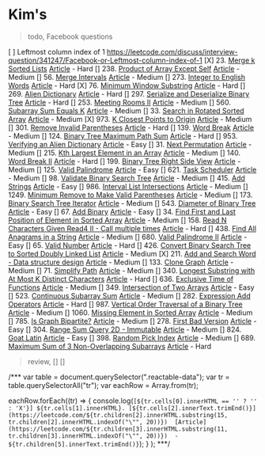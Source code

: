 # Kim's 

> todo, Facebook questions

[ ] Leftmost column index of 1 https://leetcode.com/discuss/interview-question/341247/Facebook-or-Leftmost-column-index-of-1
[X] 23. [Merge k Sorted Lists](https://leetcode.com/problems/merge-k-sorted-lists)  [Article](https://leetcode.com/rticles/merge-k-sorted-list)  - Hard
[] 238. [Product of Array Except Self](https://leetcode.com/problems/product-of-array-except-self)  [Article](https://leetcode.com/rticles/product-of-array-except-self)  - Medium
[] 56. [Merge Intervals](https://leetcode.com/problems/merge-intervals)  [Article](https://leetcode.com/rticles/merge-intervals)  - Medium
[] 273. [Integer to English Words](https://leetcode.com/problems/integer-to-english-words)  [Article](https://leetcode.com/rticles/integer-to-english-words)  - Hard
[X] 76. [Minimum Window Substring](https://leetcode.com/problems/minimum-window-substring)  [Article](https://leetcode.com/rticles/minimum-window-substring)  - Hard
[] 269. [Alien Dictionary](https://leetcode.com/problems/alien-dictionary)  [Article](https://leetcode.com/)  - Hard
[] 297. [Serialize and Deserialize Binary Tree](https://leetcode.com/problems/serialize-and-deserialize-binary-tree)  [Article](https://leetcode.com/rticles/serialize-and-deserialize-binary-tree)  - Hard
[] 253. [Meeting Rooms II](https://leetcode.com/problems/meeting-rooms-ii)  [Article](https://leetcode.com/rticles/meeting-rooms-ii)  - Medium
[] 560. [Subarray Sum Equals K](https://leetcode.com/problems/subarray-sum-equals-k)  [Article](https://leetcode.com/rticles/subarray-sum-equals-k)  - Medium
[] 33. [Search in Rotated Sorted Array](https://leetcode.com/problems/search-in-rotated-sorted-array)  [Article](https://leetcode.com/rticles/search-in-rotated-sorted-array)  - Medium
[X] 973. [K Closest Points to Origin](https://leetcode.com/problems/k-closest-points-to-origin)  [Article](https://leetcode.com/rticles/k-closest-points-to-origin)  - Medium
[] 301. [Remove Invalid Parentheses](https://leetcode.com/problems/remove-invalid-parentheses)  [Article](https://leetcode.com/rticles/remove-invalid-parentheses)  - Hard
[] 139. [Word Break](https://leetcode.com/problems/word-break)  [Article](https://leetcode.com/rticles/word-break)  - Medium
[] 124. [Binary Tree Maximum Path Sum](https://leetcode.com/problems/binary-tree-maximum-path-sum)  [Article](https://leetcode.com/rticles/binary-tree-maximum-path-sum)  - Hard
[] 953. [Verifying an Alien Dictionary](https://leetcode.com/problems/verifying-an-alien-dictionary)  [Article](https://leetcode.com/rticles/verifying-an-alien-dictionary)  - Easy
[] 31. [Next Permutation](https://leetcode.com/problems/next-permutation)  [Article](https://leetcode.com/rticles/next-permutation)  - Medium
[] 215. [Kth Largest Element in an Array](https://leetcode.com/problems/kth-largest-element-in-an-array)  [Article](https://leetcode.com/rticles/kth-largest-element-in-an-array)  - Medium
[] 140. [Word Break II](https://leetcode.com/problems/word-break-ii)  [Article](https://leetcode.com/rticles/word-break-ii)  - Hard
[] 199. [Binary Tree Right Side View](https://leetcode.com/problems/binary-tree-right-side-view)  [Article](https://leetcode.com/rticles/binary-tree-right-side-view)  - Medium
[] 125. [Valid Palindrome](https://leetcode.com/problems/valid-palindrome)  [Article](https://leetcode.com/)  - Easy
[] 621. [Task Scheduler](https://leetcode.com/problems/task-scheduler)  [Article](https://leetcode.com/rticles/task-scheduler)  - Medium
[] 98. [Validate Binary Search Tree](https://leetcode.com/problems/validate-binary-search-tree)  [Article](https://leetcode.com/rticles/validate-binary-search-tree)  - Medium
[] 415. [Add Strings](https://leetcode.com/problems/add-strings)  [Article](https://leetcode.com/)  - Easy
[] 986. [Interval List Intersections](https://leetcode.com/problems/interval-list-intersections)  [Article](https://leetcode.com/rticles/interval-list-intersections)  - Medium
[] 1249. [Minimum Remove to Make Valid Parentheses](https://leetcode.com/problems/minimum-remove-to-make-valid-parentheses)  [Article](https://leetcode.com/rticles/minimum-remove-to-make-valid-parentheses)  - Medium
[] 173. [Binary Search Tree Iterator](https://leetcode.com/problems/binary-search-tree-iterator)  [Article](https://leetcode.com/rticles/binary-search-tree-iterator)  - Medium
[] 543. [Diameter of Binary Tree](https://leetcode.com/problems/diameter-of-binary-tree)  [Article](https://leetcode.com/rticles/diameter-of-binary-tree)  - Easy
[] 67. [Add Binary](https://leetcode.com/problems/add-binary)  [Article](https://leetcode.com/rticles/add-binary)  - Easy
[] 34. [Find First and Last Position of Element in Sorted Array](https://leetcode.com/problems/find-first-and-last-position-of-element-in-sorted-array)  [Article](https://leetcode.com/rticles/find-first-and-last-position-element-sorted-array)  - Medium
[] 158. [Read N Characters Given Read4 II - Call multiple times](https://leetcode.com/problems/read-n-characters-given-read4-ii-call-multiple-times)  [Article](https://leetcode.com/)  - Hard
[] 438. [Find All Anagrams in a String](https://leetcode.com/problems/find-all-anagrams-in-a-string)  [Article](https://leetcode.com/rticles/find-all-anagrams-in-a-string)  - Medium
[] 680. [Valid Palindrome II](https://leetcode.com/problems/valid-palindrome-ii)  [Article](https://leetcode.com/rticles/valid-palindrome-ii)  - Easy
[] 65. [Valid Number](https://leetcode.com/problems/valid-number)  [Article](https://leetcode.com/)  - Hard
[] 426. [Convert Binary Search Tree to Sorted Doubly Linked List](https://leetcode.com/problems/convert-binary-search-tree-to-sorted-doubly-linked-list)  [Article](https://leetcode.com/rticles/convert-binary-search-tree-to-sorted-doubly-linked)  - Medium
[X] 211. [Add and Search Word - Data structure design](https://leetcode.com/problems/add-and-search-word-data-structure-design)  [Article](https://leetcode.com/)  - Medium
[] 133. [Clone Graph](https://leetcode.com/problems/clone-graph)  [Article](https://leetcode.com/rticles/clone-graph)  - Medium
[] 71. [Simplify Path](https://leetcode.com/problems/simplify-path)  [Article](https://leetcode.com/rticles/simplify-path)  - Medium
[] 340. [Longest Substring with At Most K Distinct Characters](https://leetcode.com/problems/longest-substring-with-at-most-k-distinct-characters)  [Article](https://leetcode.com/rticles/longest-substring-with-at-most-k-distinct-characte)  - Hard
[] 636. [Exclusive Time of Functions](https://leetcode.com/problems/exclusive-time-of-functions)  [Article](https://leetcode.com/rticles/exclusive-time-of-functions)  - Medium
[] 349. [Intersection of Two Arrays](https://leetcode.com/problems/intersection-of-two-arrays)  [Article](https://leetcode.com/rticles/intersection-of-two-arrays)  - Easy
[] 523. [Continuous Subarray Sum](https://leetcode.com/problems/continuous-subarray-sum)  [Article](https://leetcode.com/rticles/continous-subarray-sum)  - Medium
[] 282. [Expression Add Operators](https://leetcode.com/problems/expression-add-operators)  [Article](https://leetcode.com/rticles/expression-add-operators)  - Hard
[] 987. [Vertical Order Traversal of a Binary Tree](https://leetcode.com/problems/vertical-order-traversal-of-a-binary-tree)  [Article](https://leetcode.com/rticles/vertical-order-traversal-of-a-binary-tree)  - Medium
[] 1060. [Missing Element in Sorted Array](https://leetcode.com/problems/missing-element-in-sorted-array)  [Article](https://leetcode.com/rticles/missing-element-in-sorted-array)  - Medium
[] 785. [Is Graph Bipartite?](https://leetcode.com/problems/is-graph-bipartite)  [Article](https://leetcode.com/rticles/is-graph-bipartite)  - Medium
[] 278. [First Bad Version](https://leetcode.com/problems/first-bad-version)  [Article](https://leetcode.com/rticles/first-bad-version)  - Easy
[] 304. [Range Sum Query 2D - Immutable](https://leetcode.com/problems/range-sum-query-2d-immutable)  [Article](https://leetcode.com/rticles/range-sum-query-2d-immutable)  - Medium
[] 824. [Goat Latin](https://leetcode.com/problems/goat-latin)  [Article](https://leetcode.com/rticles/goat-latin)  - Easy
[] 398. [Random Pick Index](https://leetcode.com/problems/random-pick-index)  [Article](https://leetcode.com/)  - Medium
[] 689. [Maximum Sum of 3 Non-Overlapping Subarrays](https://leetcode.com/problems/maximum-sum-of-3-non-overlapping-subarrays)  [Article](https://leetcode.com/rticles/maximum-sum-of-3-non-overlapping-intervals)  - Hard

> review,
[]
[]


/***
var table  = document.querySelector(".reactable-data");
var tr = table.querySelectorAll("tr");
var eachRow = Array.from(tr);

eachRow.forEach((tr) => {
        console.log(`[${tr.cells[0].innerHTML == '' ? '' : 'X'}] ${tr.cells[1].innerHTML}. [${tr.cells[2].innerText.trimEnd()}](https://leetcode.com/${tr.children[2].innerHTML.substring(15, tr.children[2].innerHTML.indexOf("\"", 20))})  [Article](https://leetcode.com/${tr.children[3].innerHTML.substring(11, tr.children[3].innerHTML.indexOf("\"", 20))})  - ${tr.children[5].innerText.trimEnd()}`);
    }
);
***/
